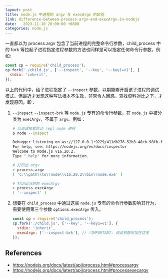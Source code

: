 ```yaml
---
layout: post
title: node.js 中进程的 argv 与 execArgv 的区别
link: difference-between-process-argv-and-execArgv-in-nodejs
date:   2023-11-10 20:00:00 +0800
categories: node.js
---
```


一直都以为 process.argv 包含了当前进程的完整命令行参数，child_process 中的 fork 等拉起子进程指定进程参数的方法也同样是可以指定任何命令行参数，例如:

```js
const cp = require('child_process');
cp.fork('./child.js', ['--inspect', '--key', '--key1=v1'], {
  stdio: 'inherit',
});
```

以上的代码中，给子进程指定了 `--inspect` 参数，以期能够开启该子进程的调试模式。但最近才发现这种写法根本不生效，非常令人困惑。查找资料对比之下，才发现原因，即：

1. `--inspect` `--inspect-brk` 等 `node.js` 专有的命令行参数，在 `node.js` 中被分类为 `execArgv`，不属于 `argv`。例如：

    ```bash
    # 以调试模式启动 repl node 进程
    $ node --inspect

    Debugger listening on ws://127.0.0.1:9229/411db276-52b3-48cb-98fb-f962ad64f3fd
    For help, see: https://nodejs.org/en/docs/inspector
    Welcome to Node.js v16.20.2.
    Type ".help" for more information.

    # 打印出 argv
    > process.argv
    [ 'C:\\path\\to\\node\\v16.20.2\\bin\\node.exe' ]

    # 打印出当前的 execArgv
    > process.execArgv
    [ '--inspect' ]
    ```

2. 想要在 `child_process` 中通过这些 `node.js` 专有的命令行参数影响其行为，需要使用第三个参数 `options.execArgv` 传入。

    ```js
    const cp = require('child_process');
    cp.fork('./child.js', ['--key', '--key1=v1'], {
      stdio: 'inherit',
      execArgv: ['--inspect-brk'], // !IMPORTANT: 调试参数附加在这里
    });
    ```

## References

- <https://nodejs.org/docs/latest/api/process.html#processargv>
- <https://nodejs.org/docs/latest/api/process.html#processexecargv>
